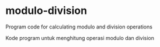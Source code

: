 # modulo-division
Program code for calculating modulo and division operations

Kode program untuk menghitung operasi modulo dan division
